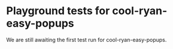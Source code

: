 # Playground tests for cool-ryan-easy-popups
We are still awaiting the first test run for cool-ryan-easy-popups.
